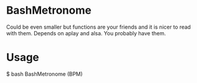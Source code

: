 # BashMetronome

Could be even smaller but functions are your friends and it is nicer to read with them. Depends on aplay and alsa. You probably have them.

# Usage

$ bash BashMetronome (BPM)

